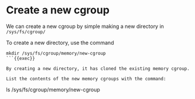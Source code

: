 # Create a new cgroup

We can create a new cgroup by simple making a new directory in `/sys/fs/cgroup/`

To create a new directory, use the command 
```
mkdir /sys/fs/cgroup/memory/new-cgroup
```{{exec}}

By creating a new directory, it has cloned the existing memory cgroup. 

List the contents of the new memory cgroups with the command:
```
ls /sys/fs/cgroup/memory/new-cgroup
```{{exec}}



